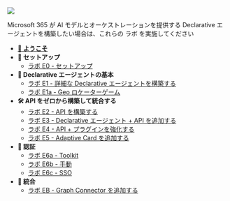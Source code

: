 <div class="cc-lab-toc e-path">
    <img src="/copilot-camp/assets/images/path-icons/E-path-heading.png"></img>
    <div>
        <p>Microsoft&nbsp;365 が AI モデルとオーケストレーションを提供する Declarative エージェントを構築したい場合は、これらの ラボ を実施してください</p>
        <ul id="lab-toc">
            <li><strong><a href="/copilot-camp/pages/extend-m365-copilot/index">🏁 ようこそ</a></strong></li>
            <li><strong>🔧 セットアップ</strong>
                <ul>
                    <li><a href="/copilot-camp/pages/extend-m365-copilot/00-prerequisites">ラボ&nbsp;E0&nbsp;-&nbsp;セットアップ</a></li>
                </ul>
            </li>
            <li><strong>🧰 Declarative エージェントの基本</strong>
                <ul>
                    <li><a href="/copilot-camp/pages/extend-m365-copilot/01-typespec-declarative-agent">ラボ&nbsp;E1&nbsp;-&nbsp;詳細な Declarative エージェントを構築する</a>
                    </li>
                    <li><a href="/copilot-camp/pages/extend-m365-copilot/01a-geolocator">ラボ&nbsp;E1a&nbsp;-&nbsp;Geo ロケーターゲーム</a></li>
                </ul>
            </li>
            <li><strong>🛠️ API をゼロから構築して統合する</strong>
                <ul>
                    <li><a href="/copilot-camp/pages/extend-m365-copilot/02-build-the-api">ラボ&nbsp;E2&nbsp;-&nbsp;API を構築する</a></li>
                    <li><a href="/copilot-camp/pages/extend-m365-copilot/03-add-declarative-agent">ラボ&nbsp;E3&nbsp;-&nbsp;Declarative エージェント + API を追加する</a></li>
                    <li><a href="/copilot-camp/pages/extend-m365-copilot/04-enhance-api-plugin">ラボ&nbsp;E4&nbsp;-&nbsp;API + プラグインを強化する</a></li>
                    <li><a href="/copilot-camp/pages/extend-m365-copilot/05-add-adaptive-card">ラボ&nbsp;E5&nbsp;-&nbsp;Adaptive Card を追加する</a></li>
                </ul>
            </li>
            <li><strong>🔐 認証</strong>
                <ul>
                    <li><a href="/copilot-camp/pages/extend-m365-copilot/06a-add-authentication-ttk">ラボ&nbsp;E6a&nbsp;-&nbsp;Toolkit</a></li>
                    <li><a href="/copilot-camp/pages/extend-m365-copilot/06b-add-authentication">ラボ&nbsp;E6b&nbsp;-&nbsp;手動</a></li>
                    <li><a href="/copilot-camp/pages/extend-m365-copilot/06c-add-sso">ラボ&nbsp;E6c&nbsp;-&nbsp;SSO</a></li>
                </ul>
            </li>
            <li><strong>🔌 統合</strong>
                <ul>
                    <li><a href="/copilot-camp/pages/extend-m365-copilot/07-add-graphconnector">ラボ&nbsp;EB&nbsp;-&nbsp;Graph Connector を追加する</a></li>
                </ul>
            </li>
        </ul>
    </div>
</div>

<script>
(() => {

// This script decorates the table of contents with a "you are here" indicator.
const toc = document.getElementsByClassName('cc-lab-toc');
for (const div of toc) {
    const lis = div.querySelectorAll('li');
    for (const li of lis) {
        const anchor = li.querySelector('a');
        if (anchor) {            // Get the last segment of the current URL path
            const currentPath = window.location.pathname.slice(0, -1).split('/').pop();

            // Get the last segment of the link path
            const linkPath = anchor.getAttribute('href').split('/').pop().replace('.md', '');

            // Compare the last segments
            if (currentPath === linkPath) {
                const existingSpan = document.querySelector('span.you-are-here');
                if (existingSpan) {
                    existingSpan.remove();
                }
                const span = document.createElement("span");
                span.innerHTML = "YOU&nbsp;ARE&nbsp;HERE";
                span.className = "you-are-here";
                li.appendChild(span);
            }
        }
    }
}
})();
</script>